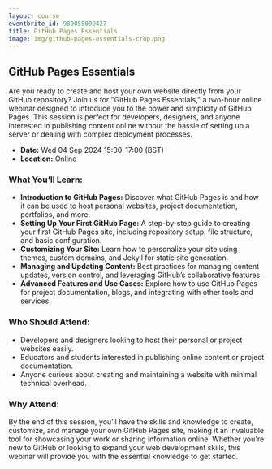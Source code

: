 ```yaml
---
layout: course
eventbrite_id: 989055099427
title: GitHub Pages Essentials
image: img/github-pages-essentials-crop.png
---
```


## GitHub Pages Essentials

Are you ready to create and host your own website directly from your GitHub
repository? Join us for "GitHub Pages Essentials," a two-hour online webinar
designed to introduce you to the power and simplicity of GitHub Pages. This
session is perfect for developers, designers, and anyone interested in
publishing content online without the hassle of setting up a server or
dealing with complex deployment processes.

* **Date:** Wed 04 Sep 2024 15:00-17:00 (BST)
* **Location:** Online

### What You’ll Learn:

* **Introduction to GitHub Pages:** Discover what GitHub Pages is and how it
can be used to host personal websites, project documentation, portfolios,
and more.
* **Setting Up Your First GitHub Page:** A step-by-step guide to creating
your first GitHub Pages site, including repository setup, file structure, and
basic configuration.
* **Customizing Your Site:** Learn how to personalize your site using themes,
custom domains, and Jekyll for static site generation.
* **Managing and Updating Content:** Best practices for managing content
updates, version control, and leveraging GitHub’s collaborative features.
* **Advanced Features and Use Cases:** Explore how to use GitHub Pages for
project documentation, blogs, and integrating with other tools and services.

### Who Should Attend:

* Developers and designers looking to host their personal or project
websites easily.
* Educators and students interested in publishing online content or project
documentation.
* Anyone curious about creating and maintaining a website with minimal
technical overhead.

### Why Attend:

By the end of this session, you’ll have the skills and knowledge to create,
customize, and manage your own GitHub Pages site, making it an invaluable
tool for showcasing your work or sharing information online. Whether you're
new to GitHub or looking to expand your web development skills, this webinar
will provide you with the essential knowledge to get started.

